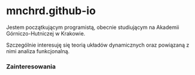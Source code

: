 # mnchrd.github-io

Jestem początkującym programistą, obecnie studiującym na Akademii Górniczo-Hutniczej w Krakowie.

Szczególnie interesuję się teorią układów dynamicznych oraz powiązaną z nimi analiza funkcjonalną.

### 

###

### Zainteresowania
